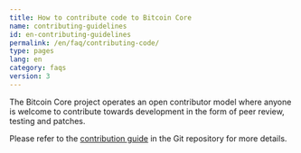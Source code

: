 ```yaml
---
title: How to contribute code to Bitcoin Core
name: contributing-guidelines
id: en-contributing-guidelines
permalink: /en/faq/contributing-code/
type: pages
lang: en
category: faqs
version: 3
---
```

The Bitcoin Core project operates an open contributor model where anyone is
welcome to contribute towards development in the form of peer review, testing
and patches.

Please refer to the [contribution
guide](https://github.com/bitcoin/bitcoin/blob/master/CONTRIBUTING.md) in the
Git repository for more details.
